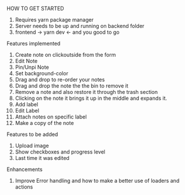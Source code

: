 HOW TO GET STARTED

1. Requires yarn package manager
2. Server needs to be up and running on backend folder
3. frontend -> yarn dev <- and you good to go

Features implemented

1. Create note on clickoutside from the form
2. Edit Note
3. Pin/Unpi Note
4. Set background-color
5. Drag and drop to re-order your notes
6. Drag and drop the note the the bin to remove it
7. Remove a note and also restore it through the trash section
8. Clicking on the note it brings it up in the middle and expands it.
9. Add label
10. Edit Label
11. Attach notes on specific label
12. Make a copy of the note

Features to be added

1. Upload image
2. Show checkboxes and progress level
3. Last time it was edited

Enhancements

1. Improve Error handling and how to make a better use of loaders and actions
